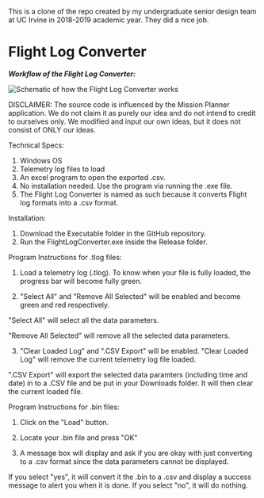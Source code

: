This is a clone of the repo created by my undergraduate senior design team at UC Irvine in 2018-2019 academic year. They did a nice job.

# Flight Log Converter

**_Workflow of the Flight Log Converter:_**

![Schematic of how the Flight Log Converter works](https://i.imgur.com/t2fOLKN.png)


DISCLAIMER: The source code is influenced by the Mission Planner application. We do not claim it as purely our idea and do not intend to credit to ourselves only. We modified and input our own ideas, but it does not consist of ONLY our ideas.


Technical Specs:

1. Windows OS
2. Telemetry log files to load
3. An excel program to open the exported .csv.
4. No installation needed. Use the program via running the .exe
file.
5. The Flight Log Converter is named as such because it converts
Flight log formats into a .csv format.

Installation:
1. Download the Executable folder in the GitHub repository.
2. Run the FlightLogConverter.exe inside the Release folder.

Program Instructions for .tlog files:

1. Load a telemetry log (.tlog). To know when your file is fully
loaded, the progress bar will become fully green.

2. "Select All" and "Remove All Selected" will be enabled
and become green and red respectively.

"Select All" will select all the data parameters.

"Remove All Selected" will remove all the selected data
parameters.

3. "Clear Loaded Log" and ".CSV Export" will be enabled.
"Clear Loaded Log" will remove the current telemetry log file
loaded.

".CSV Export" will export the selected data paramters
(including time and date) in to a .CSV file and be put in your
Downloads folder. It will then clear the current loaded file.

Program Instructions for .bin files:

1. Click on the "Load" button.

2. Locate your .bin file and press "OK"

3. A message box will display and ask if you are okay with just converting
to a .csv format since the data parameters cannot be displayed.

If you select "yes", it will convert it the .bin to a .csv and display
a success message to alert you when it is done. If you select "no", 
it will do nothing.
